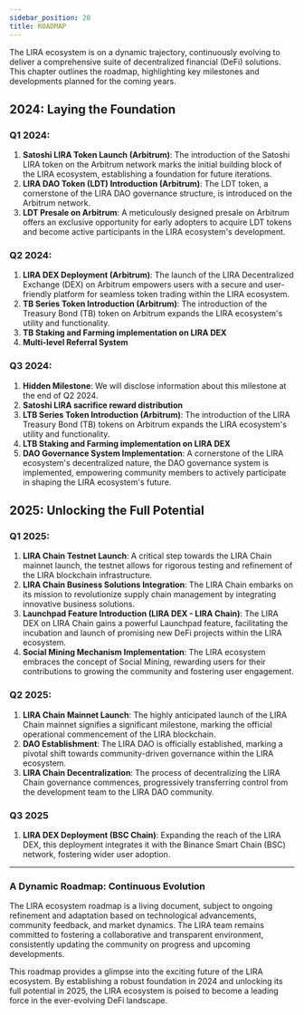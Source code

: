 ```yaml
---
sidebar_position: 20
title: ROADMAP
---
```


The LIRA ecosystem is on a dynamic trajectory, continuously evolving to deliver a comprehensive suite of decentralized financial (DeFi) solutions. This chapter outlines the roadmap, highlighting key milestones and developments planned for the coming years.

## 2024: Laying the Foundation

### Q1 2024:

1. **Satoshi LIRA Token Launch (Arbitrum)**: The introduction of the Satoshi LIRA token on the Arbitrum network marks the initial building block of the LIRA ecosystem, establishing a foundation for future iterations.
2. **LIRA DAO Token (LDT) Introduction (Arbitrum)**: The LDT token, a cornerstone of the LIRA DAO governance structure, is introduced on the Arbitrum network.
3. **LDT Presale on Arbitrum**: A meticulously designed presale on Arbitrum offers an exclusive opportunity for early adopters to acquire LDT tokens and become active participants in the LIRA ecosystem's development.

### Q2 2024:

1. **LIRA DEX Deployment (Arbitrum)**: The launch of the LIRA Decentralized Exchange (DEX) on Arbitrum empowers users with a secure and user-friendly platform for seamless token trading within the LIRA ecosystem.
2. **TB Series Token Introduction (Arbitrum)**: The introduction of the Treasury Bond (TB) token on Arbitrum expands the LIRA ecosystem's utility and functionality.
3. **TB Staking and Farming implementation on LIRA DEX**
4. **Multi-level Referral System**

### Q3 2024:

1. **Hidden Milestone**: We will disclose information about this milestone at the end of Q2 2024.
2. **Satoshi LIRA sacrifice reward distribution**
3. **LTB Series Token Introduction (Arbitrum)**:  The introduction of the LIRA Treasury Bond (TB) tokens on Arbitrum expands the LIRA ecosystem's utility and functionality.
4. **LTB Staking and Farming implementation on LIRA DEX**
5. **DAO Governance System Implementation**: A cornerstone of the LIRA ecosystem's decentralized nature, the DAO governance system is implemented, empowering community members to actively participate in shaping the LIRA ecosystem's future.



## 2025: Unlocking the Full Potential

### Q1 2025:

1. **LIRA Chain Testnet Launch**: A critical step towards the LIRA Chain mainnet launch, the testnet allows for rigorous testing and refinement of the LIRA blockchain infrastructure.
2. **LIRA Chain Business Solutions Integration**: The LIRA Chain embarks on its mission to revolutionize supply chain management by integrating innovative business solutions.
3. **Launchpad Feature Introduction (LIRA DEX - LIRA Chain)**: The LIRA DEX on LIRA Chain gains a powerful Launchpad feature, facilitating the incubation and launch of promising new DeFi projects within the LIRA ecosystem.
4. **Social Mining Mechanism Implementation**: The LIRA ecosystem embraces the concept of Social Mining, rewarding users for their contributions to growing the community and fostering user engagement.

### Q2 2025:

1. **LIRA Chain Mainnet Launch**: The highly anticipated launch of the LIRA Chain mainnet signifies a significant milestone, marking the official operational commencement of the LIRA blockchain.
2. **DAO Establishment**: The LIRA DAO is officially established, marking a pivotal shift towards community-driven governance within the LIRA ecosystem.
3. **LIRA Chain Decentralization**: The process of decentralizing the LIRA Chain governance commences, progressively transferring control from the development team to the LIRA DAO community.

### Q3 2025

1. **LIRA DEX Deployment (BSC Chain)**: Expanding the reach of the LIRA DEX, this deployment integrates it with the Binance Smart Chain (BSC) network, fostering wider user adoption.

---

### A Dynamic Roadmap: Continuous Evolution
The LIRA ecosystem roadmap is a living document, subject to ongoing refinement and adaptation based on technological advancements, community feedback, and market dynamics. The LIRA team remains committed to fostering a collaborative and transparent environment, consistently updating the community on progress and upcoming developments.

This roadmap provides a glimpse into the exciting future of the LIRA ecosystem. By establishing a robust foundation in 2024 and unlocking its full potential in 2025, the LIRA ecosystem is poised to become a leading force in the ever-evolving DeFi landscape.